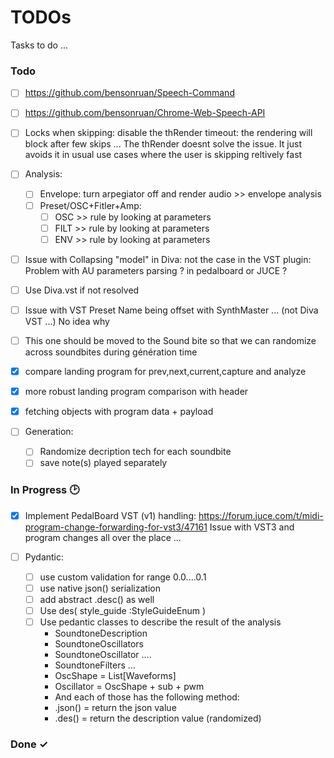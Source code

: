 # TODOs

Tasks to do ...

### Todo

- [ ] https://github.com/bensonruan/Speech-Command 
- [ ] https://github.com/bensonruan/Chrome-Web-Speech-API
- [ ] Locks when skipping: disable the thRender timeout: the rendering will block after few skips ...
      The thRender doesnt solve the issue. It just avoids it in usual use cases where the user is skipping reltively fast
- [ ] Analysis:
  - [ ] Envelope: turn arpegiator off and render audio >> envelope analysis
  - [ ] Preset/OSC+Fitler+Amp:
     - [ ] OSC  >> rule by looking at parameters
     - [ ] FILT >> rule by looking at parameters 
     - [ ] ENV  >> rule by looking at parameters 

- [ ] Issue with Collapsing "model" in Diva: not the case in the VST plugin: Problem with AU parameters parsing ? in pedalboard or JUCE ?
- [ ] Use Diva.vst if not resolved
- [ ] Issue with VST Preset Name being offset with SynthMaster ... (not Diva VST ...) No idea why
- [ ] This one should be moved to the Sound bite so that we can randomize across soundbites during génération time 
- [x] compare landing program for prev,next,current,capture and analyze
- [x] more robust landing program comparison with header
- [x] fetching objects with program data + payload

- [ ] Generation:
  - [ ] Randomize decription tech for each soundbite
  - [ ] save note(s) played separately

### In Progress 🕑

- [x] Implement PedalBoard VST (v1) handling: https://forum.juce.com/t/midi-program-change-forwarding-for-vst3/47161
      Issue with VST3 and program changes all over the place ...


- [ ] Pydantic:
  - [ ] use custom validation for range 0.0....0.1
  - [ ] use native json() serialization 
  - [ ] add abstract .desc() as well
  - [ ] Use des( style_guide :StyleGuideEnum )
  - [ ] Use pedantic classes to describe the result of the analysis 
    - SoundtoneDescription
    - SoundtoneOscillators
    - SoundtoneOscillator ....
    - SoundtoneFilters ...
    - OscShape = List[Waveforms]
    - Oscillator = OscShape + sub + pwm
    - And each of those has the following method:
    - .json() = return the json value 
    - .des() = return the description value (randomized)



### Done ✓

